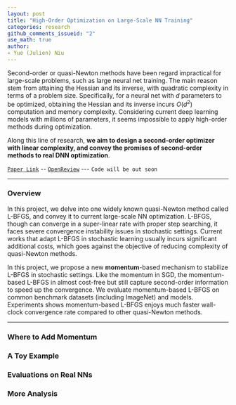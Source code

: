 ```yaml
---
layout: post
title: "High-Order Optimization on Large-Scale NN Training"
categories: research
github_comments_issueid: "2"
use_math: true
author:
- Yue (Julien) Niu
---
```


Second-order or quasi-Newton methods have been regard impractical for large-scale problems, such as
large neural net training.
The main reason stem from attaining the Hessian and its inverse, with quadratic complexity 
in terms of a problem size. 
Specifically, for a neural net with $d$ parameters to be optimized, obtaining the Hessian and
its inverse incurs $O(d^2)$ computation and memory complexity. 
Considering current deep learning models with millions of parameters, it seems impossible 
to apply high-order methods during optimization.

Along this line of research, **we aim to design a second-order optimizer with linear complexity, 
and convey the promises of second-order methods to real DNN optimization**.

[`Paper Link`](https://arxiv.org/abs/2307.13744) -- 
[`OpenReview`](https://openreview.net/forum?id=9jnsPp8DP3&referrer=%5BAuthor%20Console%5D(%2Fgroup%3Fid%3DTMLR%2FAuthors%23your-submissions)) ---
`Code will be out soon`

---

### Overview
In this project, we delve into one widely known quasi-Newton method called L-BFGS, and 
convey it to current large-scale NN optimization. 
L-BFGS, though can converge in a super-linear rate with proper step searching, 
it faces severe convergence instability issues in stochastic settings. 
Current works that adapt L-BFGS in stochastic learning usually incurs significant additional costs,
which goes against the objective of reducing complexity of quasi-Newton methods.

In this project, we propose a new **momentum**-based mechanism to stabilize L-BFGS in 
stochastic settings.
Like the momentum in SGD, the momentum-based L-BFGS in almost cost-free but still capture
second-order information to speed up the convergence.
We evaluate momentum-based L-BFGS on common benchmark datasets (including ImageNet) and models. 
Experiments shows momentum-based L-BFGS enjoys much faster wall-clock convergence rate compared 
to other quasi-Newton methods.

---

### Where to Add Momentum

### A Toy Example

### Evaluations on Real NNs

### More Analysis